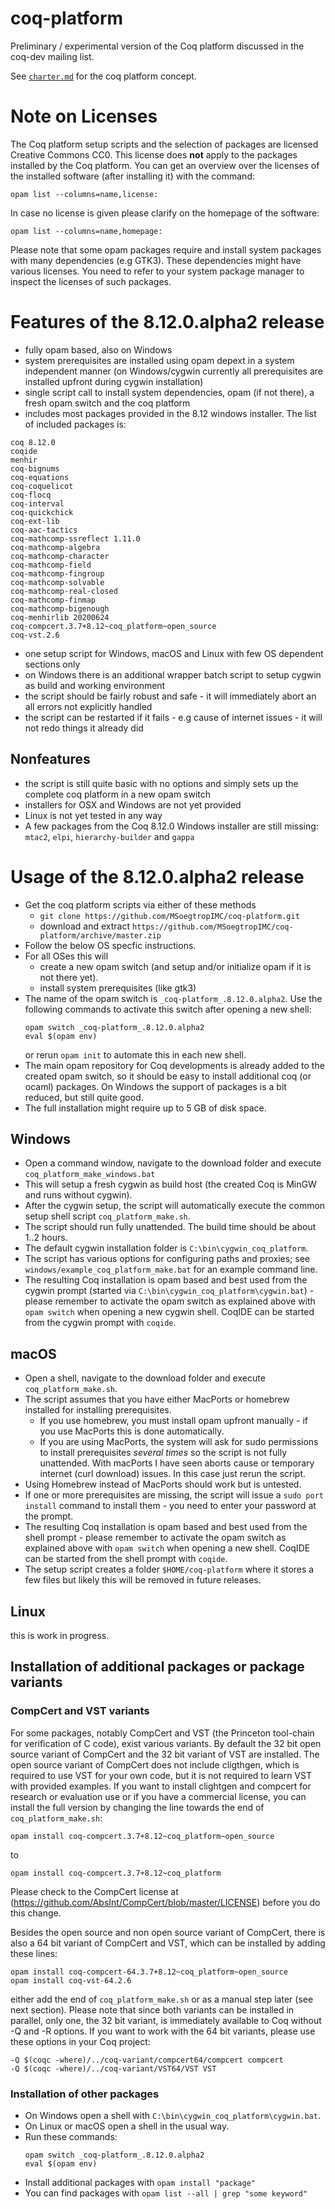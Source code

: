 # coq-platform
Preliminary / experimental version of the Coq platform discussed in the coq-dev mailing list.

See [`charter.md`](/charter.md) for the coq platform concept.

# Note on Licenses

The Coq platform setup scripts and the selection of packages are licensed Creative Commons CC0.
This license does **not** apply to the packages installed by the Coq platform.
You can get an overview over the licenses of the installed software (after installing it)
with the command:
```
opam list --columns=name,license:
```
In case no license is given please clarify on the homepage of the software:
```
opam list --columns=name,homepage:
```
Please note that some opam packages require and install system packages with many dependencies (e.g GTK3).
These dependencies might have various licenses. You need to refer to your system package manager to
inspect the licenses of such packages.

# Features of the 8.12.0.alpha2 release

- fully opam based, also on Windows
- system prerequisites are installed using opam depext in a system independent manner
  (on Windows/cygwin currently all prerequisites are installed upfront during cygwin installation)
- single script call to install system dependencies, opam (if not there), a fresh opam switch and the coq platform
- includes most packages provided in the 8.12 windows installer. The list of included packages is:
```
coq 8.12.0
coqide
menhir
coq-bignums
coq-equations
coq-coquelicot
coq-flocq
coq-interval
coq-quickchick
coq-ext-lib
coq-aac-tactics
coq-mathcomp-ssreflect 1.11.0
coq-mathcomp-algebra
coq-mathcomp-character
coq-mathcomp-field
coq-mathcomp-fingroup
coq-mathcomp-solvable
coq-mathcomp-real-closed
coq-mathcomp-finmap
coq-mathcomp-bigenough
coq-menhirlib 20200624
coq-compcert.3.7+8.12~coq_platform~open_source
coq-vst.2.6
```
- one setup script for Windows, macOS and Linux with few OS dependent sections only
- on Windows there is an additional wrapper batch script to setup cygwin as build and working environment
- the script should be fairly robust and safe - it will immediately abort an all errors not explicitly handled
- the script can be restarted if it fails - e.g cause of internet issues - it will not redo things it already did

## Nonfeatures

- the script is still quite basic with no options and simply sets up the complete coq platform in a new opam switch
- installers for OSX and Windows are not yet provided
- Linux is not yet tested in any way
- A few packages from the Coq 8.12.0 Windows installer are still missing: `mtac2`, `elpi`, `hierarchy-builder` and `gappa`

# Usage of the 8.12.0.alpha2 release

- Get the coq platform scripts via either of these methods
  - `git clone https://github.com/MSoegtropIMC/coq-platform.git`
  - download and extract `https://github.com/MSoegtropIMC/coq-platform/archive/master.zip`
- Follow the below OS specfic instructions.
- For all OSes this will
  - create a new opam switch (and setup and/or initialize opam if it is not there yet).
  - install system prerequisites (like gtk3)
- The name of the opam switch is `_coq-platform_.8.12.0.alpha2`.
  Use the following commands to activate this switch after opening a new shell:
    ```
    opam switch _coq-platform_.8.12.0.alpha2
    eval $(opam env)
    ```
  or rerun `opam init` to automate this in each new shell.
- The main opam repository for Coq developments is already added to the created opam switch, so it should be easy to install additional coq (or ocaml) packages. On Windows the support of packages is a bit reduced, but still quite good.
- The full installation might require up to 5 GB of disk space.

## Windows

- Open a command window, navigate to the download folder and execute `coq_platform_make_windows.bat`
- This will setup a fresh cygwin as build host (the created Coq is MinGW and runs without cygwin).
- After the cygwin setup, the script will automatically execute the common setup shell script `coq_platform_make.sh`.
- The script should run fully unattended. The build time should be about 1..2 hours.
- The default cygwin installation folder is `C:\bin\cygwin_coq_platform`.
- The script has various options for configuring paths and proxies; see `windows/example_coq_platform_make.bat` for an example command line.
- The resulting Coq installation is opam based and best used from the cygwin prompt (started via `C:\bin\cygwin_coq_platform\cygwin.bat`) - please remember to activate the opam switch as explained above with `opam switch` when opening a new cygwin shell. CoqIDE can be started from the cygwin prompt with `coqide`.

## macOS

- Open a shell, navigate to the download folder and execute `coq_platform_make.sh`.
- The script assumes that you have either MacPorts or homebrew installed for installing prerequisites.
  - If you use homebrew, you must install opam upfront manually - if you use MacPorts this is done automatically.
  - If you are using MacPorts, the system will ask for sudo permissions to install prerequisites *several times* so the script is not fully unattended.
    With macPorts I have seen aborts cause or temporary internet (curl download) issues. In this case just rerun the script.
- Using Homebrew instead of MacPorts should work but is untested.
- If one or more prerequisites are missing, the script will issue a `sudo port install` command to install them - you need to enter your password at the prompt.
- The resulting Coq installation is opam based and best used from the shell prompt - please remember to activate the opam switch as explained above with `opam switch` when opening a new shell. CoqIDE can be started from the shell prompt with `coqide`.
- The setup script creates a folder `$HOME/coq-platform` where it stores a few files but likely this will be removed in future releases.

## Linux

this is work in progress.

## Installation of additional packages or package variants

### CompCert and VST variants

For some packages, notably CompCert and VST (the Princeton tool-chain for verification of C code), exist various variants.
By default the 32 bit open source variant of CompCert and the 32 bit variant of VST are installed.
The open source variant of CompCert does not include cligthgen, which is required to use VST for your own code, but it is not
required to learn VST with provided examples. If you want to install clightgen and compcert for research or evaluation use or
if you have a commercial license, you can install the full version by changing the line towards the end of `coq_platform_make.sh`:
```
opam install coq-compcert.3.7+8.12~coq_platform~open_source
```
to
```
opam install coq-compcert.3.7+8.12~coq_platform
```
Please check to the CompCert license at (https://github.com/AbsInt/CompCert/blob/master/LICENSE) before you do this change.

Besides the open source and non open source variant of CompCert, there is also a 64 bit variant of CompCert and VST, which can
be installed by adding these lines:
```
opam install coq-compcert-64.3.7+8.12~coq_platform~open_source
opam install coq-vst-64.2.6
```
either add the end of `coq_platform_make.sh` or as a manual step later (see next section).
Please note that since both variants can be installed in parallel, only one, the 32 bit variant, is immediately available to Coq
without -Q and -R options. If you want to work with the 64 bit variants, please use these options in your Coq project:
```
-Q $(coqc -where)/../coq-variant/compcert64/compcert compcert
-Q $(coqc -where)/../coq-variant/VST64/VST VST
```

### Installation of other packages

- On Windows open a shell with `C:\bin\cygwin_coq_platform\cygwin.bat`.
- On Linux or macOS open a shell in the usual way.
- Run these commands:
    ```
    opam switch _coq-platform_.8.12.0.alpha2
    eval $(opam env)
    ```
- Install additional packages with `opam install "package"`
- You can find packages with `opam list --all | grep "some keyword"`